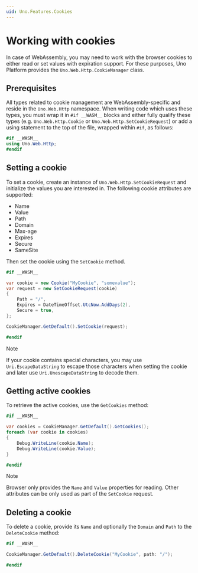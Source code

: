 ```yaml
---
uid: Uno.Features.Cookies
---
```


# Working with cookies

In case of WebAssembly, you may need to work with the browser cookies to either read or set values with expiration support. For these purposes, Uno Platform provides the `Uno.Web.Http.CookieManager` class.

## Prerequisites

All types related to cookie management are WebAssembly-specific and reside in the `Uno.Web.Http` namespace. When writing code which uses these types, you must wrap it in `#if __WASM__` blocks and either fully qualify these types (e.g. `Uno.Web.Http.Cookie` or `Uno.Web.Http.SetCookieRequest`) or add a using statement to the top of the file, wrapped within `#if`, as follows:

```csharp
#if __WASM__
using Uno.Web.Http;
#endif
```

## Setting a cookie

To set a cookie, create an instance of `Uno.Web.Http.SetCookieRequest` and initialize the values you are interested in. The following cookie attributes are supported:

- Name
- Value
- Path
- Domain
- Max-age
- Expires
- Secure
- SameSite

Then set the cookie using the `SetCookie` method.

```csharp
#if __WASM__

var cookie = new Cookie("MyCookie", "somevalue");
var request = new SetCookieRequest(cookie)
{
    Path = "/",
    Expires = DateTimeOffset.UtcNow.AddDays(2),
    Secure = true,
};

CookieManager.GetDefault().SetCookie(request);

#endif

```

> [!NOTE]
> If your cookie contains special characters, you may use `Uri.EscapeDataString` to escape those characters when setting the cookie and later use `Uri.UnescapeDataString` to decode them.

## Getting active cookies

To retrieve the active cookies, use the `GetCookies` method:

```csharp
#if __WASM__

var cookies = CookieManager.GetDefault().GetCookies();
foreach (var cookie in cookies)
{
    Debug.WriteLine(cookie.Name);
    Debug.WriteLine(cookie.Value);
}

#endif

```

> [!NOTE]
> Browser only provides the `Name` and `Value` properties for reading. Other attributes can be only used as part of the `SetCookie` request.

## Deleting a cookie

To delete a cookie, provide its `Name` and optionally the `Domain` and `Path` to the `DeleteCookie` method:

```csharp
#if __WASM__

CookieManager.GetDefault().DeleteCookie("MyCookie", path: "/");

#endif
```

